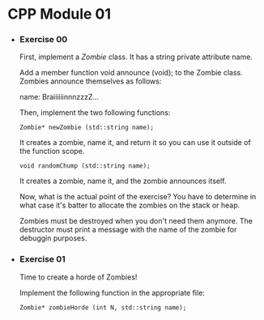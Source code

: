 # CPP Module 01

- ### Exercise 00

  First, implement a *Zombie* class. It has a string private attribute name.

  Add a member function void announce (void)\; to the Zombie class. Zombies announce themselves as follows:

  name: BraiiiiiinnnzzzZ...

  Then, implement the two following functions:

  ```Zombie* newZombie (std::string name);```

  It creates a zombie, name it, and return it so you can use it outside of the function scope.

  ```void randomChump (std::string name);```

  It creates a zombie, name it, and the zombie announces itself.

  Now, what is the actual point of the exercise? You have to determine in what case it's batter to allocate the zombies on the stack or heap.

  Zombies must be destroyed when you don't need them anymore. The destructor must print a message with the name of the zombie for debuggin purposes.

- ### Exercise 01

  Time to create a horde of Zombies!

  Implement the following function in the appropriate file:

  ```Zombie* zombieHorde (int N, std::string name);```
